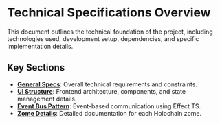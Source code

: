 # Technical Specifications Overview

This document outlines the technical foundation of the project, including technologies used, development setup, dependencies, and specific implementation details.

## Key Sections

- **[General Specs](./technical-specs/general.md)**: Overall technical requirements and constraints.
- **[UI Structure](./technical-specs/ui-structure.md)**: Frontend architecture, components, and state management details.
- **[Event Bus Pattern](./technical-specs/event-bus-pattern.md)**: Event-based communication using Effect TS.
- **[Zome Details](./technical-specs/zomes/README.md)**: Detailed documentation for each Holochain zome. 